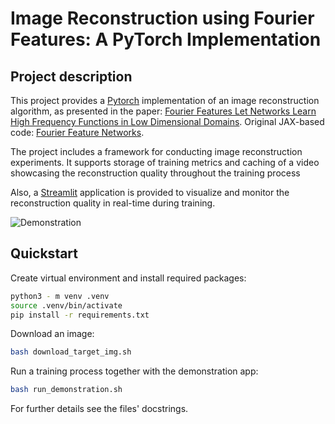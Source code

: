 # Image Reconstruction using Fourier Features: A PyTorch Implementation

## Project description
This project provides a [Pytorch](https://pytorch.org) implementation of an image reconstruction algorithm, as presented in
the paper: [Fourier Features Let Networks Learn High Frequency Functions in Low Dimensional Domains](https://arxiv.org/abs/2006.10739). Original JAX-based code: [Fourier Feature Networks](https://github.com/tancik/fourier-feature-networks).

The project includes a framework for conducting image reconstruction experiments. It supports storage of training metrics and caching of a video showcasing the reconstruction quality throughout the training process

Also, a [Streamlit](https://streamlit.io/) application is provided to visualize and monitor the reconstruction quality in real-time during training.

![Demonstration](https://drive.google.com/uc?export=view&id=1I-GEFByjpEZ4djkiCA6E2oCVL3ZEoihF)
## Quickstart

Create virtual environment and install required packages:
```bash
python3 - m venv .venv
source .venv/bin/activate
pip install -r requirements.txt
```

Download an image:
```bash
bash download_target_img.sh
```

Run a training process together with the demonstration app:

```bash
bash run_demonstration.sh
```

For further details see the files' docstrings.